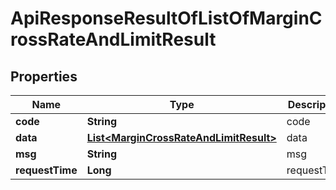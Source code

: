 

# ApiResponseResultOfListOfMarginCrossRateAndLimitResult


## Properties

| Name | Type | Description | Notes |
|------------ | ------------- | ------------- | -------------|
|**code** | **String** | code |  [optional] |
|**data** | [**List&lt;MarginCrossRateAndLimitResult&gt;**](MarginCrossRateAndLimitResult.md) | data |  [optional] |
|**msg** | **String** | msg |  [optional] |
|**requestTime** | **Long** | requestTime |  [optional] |



